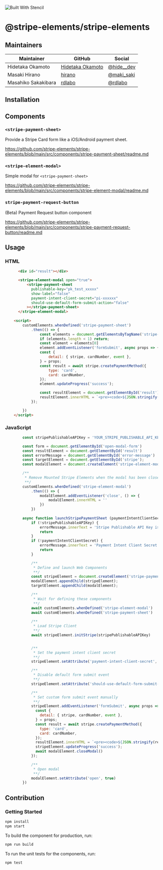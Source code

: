 ![Built With Stencil](https://img.shields.io/badge/-Built%20With%20Stencil-16161d.svg?logo=data%3Aimage%2Fsvg%2Bxml%3Bbase64%2CPD94bWwgdmVyc2lvbj0iMS4wIiBlbmNvZGluZz0idXRmLTgiPz4KPCEtLSBHZW5lcmF0b3I6IEFkb2JlIElsbHVzdHJhdG9yIDE5LjIuMSwgU1ZHIEV4cG9ydCBQbHVnLUluIC4gU1ZHIFZlcnNpb246IDYuMDAgQnVpbGQgMCkgIC0tPgo8c3ZnIHZlcnNpb249IjEuMSIgaWQ9IkxheWVyXzEiIHhtbG5zPSJodHRwOi8vd3d3LnczLm9yZy8yMDAwL3N2ZyIgeG1sbnM6eGxpbms9Imh0dHA6Ly93d3cudzMub3JnLzE5OTkveGxpbmsiIHg9IjBweCIgeT0iMHB4IgoJIHZpZXdCb3g9IjAgMCA1MTIgNTEyIiBzdHlsZT0iZW5hYmxlLWJhY2tncm91bmQ6bmV3IDAgMCA1MTIgNTEyOyIgeG1sOnNwYWNlPSJwcmVzZXJ2ZSI%2BCjxzdHlsZSB0eXBlPSJ0ZXh0L2NzcyI%2BCgkuc3Qwe2ZpbGw6I0ZGRkZGRjt9Cjwvc3R5bGU%2BCjxwYXRoIGNsYXNzPSJzdDAiIGQ9Ik00MjQuNywzNzMuOWMwLDM3LjYtNTUuMSw2OC42LTkyLjcsNjguNkgxODAuNGMtMzcuOSwwLTkyLjctMzAuNy05Mi43LTY4LjZ2LTMuNmgzMzYuOVYzNzMuOXoiLz4KPHBhdGggY2xhc3M9InN0MCIgZD0iTTQyNC43LDI5Mi4xSDE4MC40Yy0zNy42LDAtOTIuNy0zMS05Mi43LTY4LjZ2LTMuNkgzMzJjMzcuNiwwLDkyLjcsMzEsOTIuNyw2OC42VjI5Mi4xeiIvPgo8cGF0aCBjbGFzcz0ic3QwIiBkPSJNNDI0LjcsMTQxLjdIODcuN3YtMy42YzAtMzcuNiw1NC44LTY4LjYsOTIuNy02OC42SDMzMmMzNy45LDAsOTIuNywzMC43LDkyLjcsNjguNlYxNDEuN3oiLz4KPC9zdmc%2BCg%3D%3D&colorA=16161d&style=flat-square)

# @stripe-elements/stripe-elements


## Maintainers

| Maintainer | GitHub | Social |
| --- | --- | --- |
| Hidetaka Okamoto | [Hidetaka Okamoto](https://github.com/hideokamoto) | [@hide__dev](https://twitter.com/hide__dev) |
| Masaki Hirano | [hirano](https://github.com/contiki9) | [@maki_saki](https://twitter.com/maki_saki) |
| Masahiko Sakakibara | [rdlabo](https://github.com/rdlabo) | [@rdlabo](https://twitter.com/rdlabo) |

## Installation


## Components

### `<stripe-payment-sheet>`

Provide a Stripe Card form like a iOS/Android payment sheet.

https://github.com/stripe-elements/stripe-elements/blob/main/src/components/stripe-payment-sheet/readme.md

### `<stripe-element-modal>`

Simple modal for `<stripe-payment-sheet>`

https://github.com/stripe-elements/stripe-elements/blob/main/src/components/stripe-element-modal/readme.md

### `stripe-payment-request-button`

(Beta) Payment Request button component

https://github.com/stripe-elements/stripe-elements/blob/main/src/components/stripe-payment-request-button/readme.md

## Usage

### HTML

```html
      <div id="result"></div>

      <stripe-element-modal open="true">
          <stripe-payment-sheet
            publishable-key="pk_test_xxxxx"
            show-label="false"
            payment-intent-client-secret="pi-xxxxxx"
            should-use-default-form-submit-action="false"
          ></stripe-payment-sheet>
      </stripe-element-modal>
    
    <script>
        customElements.whenDefined('stripe-payment-sheet')
            .then(() => {
                const elements = document.getElementsByTagName('stripe-payment-sheet')
                if (elements.length < 1) return;
                const element = elements[0]
                element.addEventListener('formSubmit', async props => {
                const {
                    detail: { stripe, cardNumber, event },
                } = props;
                const result = await stripe.createPaymentMethod({
                    type: 'card',
                    card: cardNumber,
                });
                element.updateProgress('success');

                const resultElement = document.getElementById('result')
                resultElement.innerHTML = `<pre><code>${JSON.stringify(result,null,2)}</code></pre>`
            });

        })
    </script>
```

### JavaScript


```javascript
        const stripePublishableAPIKey = 'YOUR_STRIPE_PUBLISHABLE_API_KEY'

        const form = document.getElementById('open-modal-form')
        const resultElement = document.getElementById('result')
        const errorMessage = document.getElementById('error-message')
        const targetElement = document.getElementById('stripe');
        const modalElement = document.createElement('stripe-element-modal');

        /**
         * Remove Mounted Stripe Elements when the modal has been closed
         **/
        customElements.whenDefined('stripe-element-modal')
            .then(() => {
                modalElement.addEventListener('close', () => {
                    modalElement.innerHTML = ''
                })
            })
        
        async function launchStripePaymentSheet (paymentIntentClientSecret) {
            if (!stripePublishableAPIKey) {
                errorMessage.innerText = 'Stripe Publishable API Key is required'
                return
            }
            if (!paymentIntentClientSecret) {
                errorMessage.innerText = 'Payment Intent Client Secret is required'
                return
            }

            /**
             * Define and launch Web Components
             **/
            const stripeElement = document.createElement('stripe-payment-sheet');
            modalElement.appendChild(stripeElement);
            targetElement.appendChild(modalElement);

            /**
             * Wait for defining these components
             **/
            await customElements.whenDefined('stripe-element-modal')
            await customElements.whenDefined('stripe-payment-sheet')
            
            /**
             * Load Stripe Client
             **/
            await stripeElement.initStripe(stripePublishableAPIKey)


            /**
             * Set the payment intent client secret
             **/
            stripeElement.setAttribute('payment-intent-client-secret', paymentIntentClientSecret)

            /**
             * Disable default form submit event
             **/
            stripeElement.setAttribute('should-use-default-form-submit-action', false);

            /**
             * Set custom form submit event manually
             **/
            stripeElement.addEventListener('formSubmit', async props => {
              const {
                detail: { stripe, cardNumber, event },
              } = props;
              const result = await stripe.createPaymentMethod({
                type: 'card',
                card: cardNumber,
              });
              resultElement.innerHTML = `<pre><code>${JSON.stringify(result,null,2)}</code></pre>`
              stripeElement.updateProgress('success');
              await modalElement.closeModal()
            });

            /**
             * Open modal
             **/
            modalElement.setAttribute('open', true)
        })
```

## Contribution

### Getting Started
```bash
npm install
npm start
```

To build the component for production, run:

```bash
npm run build
```

To run the unit tests for the components, run:

```bash
npm test
```